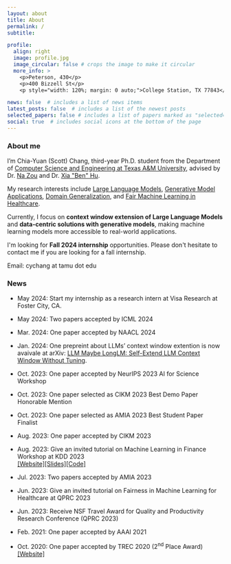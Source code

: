 ```yaml
---
layout: about
title: About
permalink: /
subtitle: 

profile:
  align: right
  image: profile.jpg
  image_circular: false # crops the image to make it circular
  more_info: >
    <p>Peterson, 430</p>
    <p>400 Bizzell St</p>
    <p style="width: 120%; margin: 0 auto;">College Station, TX 77843</p>

news: false  # includes a list of news items
latest_posts: false  # includes a list of the newest posts
selected_papers: false # includes a list of papers marked as "selected={true}"
social: true  # includes social icons at the bottom of the page
---
```


### About me

I’m Chia-Yuan (Scott) Chang, third-year Ph.D. student from the Department of [Computer Science and Engineering at Texas A&M University](https://www.tamu.edu/), advised by Dr. [Na Zou](https://nzou1.github.io/) and Dr. [Xia "Ben" Hu](https://cs.rice.edu/~xh37/index.html). 

My research interests include [Large Language Models](https://arxiv.org/abs/2401.01325), [Generative Model Applications](https://arxiv.org/abs/2310.01508), [Domain Generalization](https://arxiv.org/abs/2307.07181), and [Fair Machine Learning in Healthcare](https://arxiv.org/abs/2303.13790).

Currently, I focus on **context window extension of Large Language Models** and **data-centric solutions with generative models**, making machine learning models more accessible to real-world applications.

I'm looking for **Fall 2024 internship** opportunities. Please don't hesitate to contact me if you are looking for a fall internship.

Email: cychang at tamu dot edu

### News

- May 2024: Start my internship as a research intern at Visa Research at Foster City, CA.

- May 2024: Two papers accepted by ICML 2024

- Mar. 2024: One paper accepted by NAACL 2024

- Jan. 2024: One prepreint about LLMs’ context window extention is now avaivale at arXiv: [LLM Maybe LongLM: Self-Extend LLM Context Window Without Tuning](https://arxiv.org/abs/2401.01325).

- Oct. 2023: One paper accepted by NeurIPS 2023 AI for Science Workshop

- Oct. 2023: One paper selected as CIKM 2023 Best Demo Paper Honorable Mention

- Oct. 2023: One paper selected as AMIA 2023 Best Student Paper Finalist

- Aug. 2023: One paper accepted by CIKM 2023

- Aug. 2023: Give an invited tutorial on Machine Learning in Finance Workshop at KDD 2023 \
  [[Website]](https://sites.google.com/view/kdd-mlf-2023/schedule?authuser=0)[[Slides]](http://zhimengj0326.github.io/files/Fairness_tutorial_KDD23@MLF.pdf)[[Code]](http://zhimengj0326.github.io/files/fairness_case_study.ipynb)

- Jul. 2023: Two papers accepted by AMIA 2023

- Jun. 2023: Give an invited tutorial on Fairness in Machine Learning for Healthcare at QPRC 2023

- Jun. 2023: Receive NSF Travel Award for Quality and Productivity Research Conference (QPRC 2023)

- Feb. 2021: One paper accepted by AAAI 2021

- Oct. 2020: One paper accepted by TREC 2020 (2<sup>nd</sup> Place Award) [[Website]](https://trec.nist.gov/pubs/trec29/trec2020.html)
